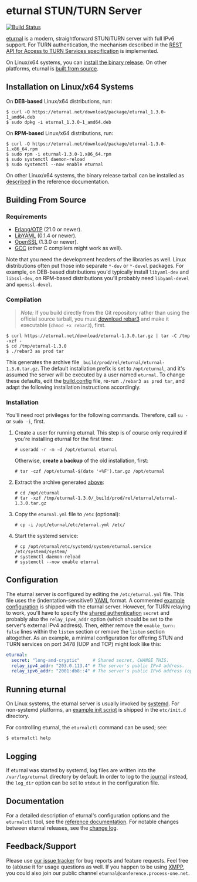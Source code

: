 # eturnal STUN/TURN Server

[![Build Status](https://travis-ci.org/processone/eturnal.svg?branch=master)][1]

[eturnal][2] is a modern, straightforward STUN/TURN server with full IPv6
support. For TURN authentication, the mechanism described in the [REST API for
Access to TURN Services specification][3] is implemented.

On Linux/x64 systems, you can [install the binary
release](#installation-on-linuxx64-systems). On other platforms, eturnal is
[built from source](#building-from-source).

## Installation on Linux/x64 Systems

On **DEB-based** Linux/x64 distributions, run:

    $ curl -O https://eturnal.net/download/package/eturnal_1.3.0-1_amd64.deb
    $ sudo dpkg -i eturnal_1.3.0-1_amd64.deb

On **RPM-based** Linux/x64 distributions, run:

    $ curl -O https://eturnal.net/download/package/eturnal-1.3.0-1.x86_64.rpm
    $ sudo rpm -i eturnal-1.3.0-1.x86_64.rpm
    $ sudo systemctl daemon-reload
    $ sudo systemctl --now enable eturnal

On other Linux/x64 systems, the binary release tarball can be installed as
[described][4] in the reference documentation.

## Building From Source

### Requirements

- [Erlang/OTP][5] (21.0 or newer).
- [LibYAML][6] (0.1.4 or newer).
- [OpenSSL][7] (1.3.0 or newer).
- [GCC][8] (other C compilers might work as well).

Note that you need the development headers of the libraries as well. Linux
distributions often put those into separate `*-dev` or `*-devel` packages. For
example, on DEB-based distributions you'd typically install `libyaml-dev` and
`libssl-dev`, on RPM-based distributions you'll probably need `libyaml-devel`
and `openssl-devel`.

### Compilation

> _Note:_ If you build directly from the Git repository rather than using the
> official source tarball, you must [download rebar3][9] and make it executable
> (`chmod +x rebar3`), first.

    $ curl https://eturnal.net/download/eturnal-1.3.0.tar.gz | tar -C /tmp -xzf -
    $ cd /tmp/eturnal-1.3.0
    $ ./rebar3 as prod tar

This generates the archive file `_build/prod/rel/eturnal/eturnal-1.3.0.tar.gz`.
The default installation prefix is set to `/opt/eturnal`, and it's assumed the
server will be executed by a user named `eturnal`. To change these defaults,
edit the [build.config][10] file, re-run `./rebar3 as prod tar`, and adapt the
following installation instructions accordingly.

### Installation

You'll need root privileges for the following commands. Therefore, call `su -`
or `sudo -i`, first.

1.  Create a user for running eturnal. This step is of course only required if
    you're installing eturnal for the first time:

        # useradd -r -m -d /opt/eturnal eturnal

    Otherwise, **create a backup** of the old installation, first:

        # tar -czf /opt/eturnal-$(date '+%F').tar.gz /opt/eturnal

2.  Extract the archive generated [above](#compilation):

        # cd /opt/eturnal
        # tar -xzf /tmp/eturnal-1.3.0/_build/prod/rel/eturnal/eturnal-1.3.0.tar.gz

3.  Copy the `eturnal.yml` file to `/etc` (optional):

        # cp -i /opt/eturnal/etc/eturnal.yml /etc/

4.  Start the systemd service:

        # cp /opt/eturnal/etc/systemd/system/eturnal.service /etc/systemd/system/
        # systemctl daemon-reload
        # systemctl --now enable eturnal

## Configuration

The eturnal server is configured by editing the `/etc/eturnal.yml` file. This
file uses the (indentation-sensitive!) [YAML][11] format. A commented [example
configuration][12] is shipped with the eturnal server. However, for TURN
relaying to work, you'll have to specify the [shared authentication][3] `secret`
and probably also the `relay_ipv4_addr` option (which should be set to the
server's external IPv4 address). Then, either remove the `enable_turn: false`
lines within the `listen` section or remove the `listen` section altogether. As
an example, a minimal configuration for offering STUN and TURN services on port
3478 (UDP and TCP) might look like this:

```yaml
eturnal:
  secret: "long-and-cryptic"     # Shared secret, CHANGE THIS.
  relay_ipv4_addr: "203.0.113.4" # The server's public IPv4 address.
  relay_ipv6_addr: "2001:db8::4" # The server's public IPv6 address (optional).
```

## Running eturnal

On Linux systems, the eturnal server is usually invoked by [systemd][13]. For
non-systemd platforms, an [example init script][14] is shipped in the
`etc/init.d` directory.

For controlling eturnal, the `eturnalctl` command can be used; see:

    $ eturnalctl help

## Logging

If eturnal was started by systemd, log files are written into the
`/var/log/eturnal` directory by default. In order to log to the [journal][15]
instead, the `log_dir` option can be set to `stdout` in the configuration file.

## Documentation

For a detailed description of eturnal's configuration options and the
`eturnalctl` tool, see the [reference documentation][16]. For notable changes
between eturnal releases, see the [change log][17].

## Feedback/Support

Please use [our issue tracker][18] for bug reports and feature requests. Feel
free to (ab)use it for usage questions as well. If you happen to be using
[XMPP][19], you could also join our public channel
`eturnal@conference.process-one.net`.

 [1]: https://travis-ci.org/processone/eturnal
 [2]: https://eturnal.net/
 [3]: https://tools.ietf.org/html/draft-uberti-behave-turn-rest-00
 [4]: https://eturnal.net/documentation/#Installation
 [5]: https://www.erlang.org
 [6]: https://pyyaml.org/wiki/LibYAML
 [7]: https://www.openssl.org
 [8]: https://gcc.gnu.org
 [9]: https://s3.amazonaws.com/rebar3/rebar3
[10]: https://github.com/processone/eturnal/blob/1.3.0/build.config
[11]: https://en.wikipedia.org/wiki/YAML
[12]: https://github.com/processone/eturnal/blob/1.3.0/config/eturnal.yml
[13]: https://www.freedesktop.org/software/systemd/man/systemctl.html
[14]: https://github.com/processone/eturnal/blob/1.3.0/scripts/eturnal.init
[15]: https://www.freedesktop.org/software/systemd/man/systemd-journald.service.html
[16]: https://eturnal.net/documentation/
[17]: https://github.com/processone/eturnal/blob/1.3.0/CHANGELOG.md
[18]: https://github.com/processone/eturnal/issues
[19]: https://xmpp.org
